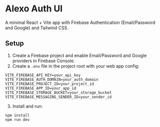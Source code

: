 # Alexo Auth UI

A minimal React + Vite app with Firebase Authentication (Email/Password and Google) and Tailwind CSS.

## Setup

1. Create a Firebase project and enable Email/Password and Google providers in Firebase Console.
2. Create a `.env` file in the project root with your web app config:

```
VITE_FIREBASE_API_KEY=your_api_key
VITE_FIREBASE_AUTH_DOMAIN=your_auth_domain
VITE_FIREBASE_PROJECT_ID=your_project_id
VITE_FIREBASE_APP_ID=your_app_id
VITE_FIREBASE_STORAGE_BUCKET=your_storage_bucket
VITE_FIREBASE_MESSAGING_SENDER_ID=your_sender_id
```

3. Install and run:

```
npm install
npm run dev
```
